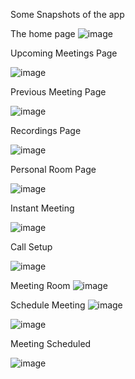 Some Snapshots of the app

The home page 
![image](https://github.com/shivamShankhdhar/Video-Conference-App/assets/39639414/814d1ec0-89ed-497a-85e0-fbe7a8a4fad5)

Upcoming Meetings Page

![image](https://github.com/shivamShankhdhar/Video-Conference-App/assets/39639414/42a53dcc-414b-47c1-9693-06ac719eeea6)

Previous Meeting Page

![image](https://github.com/shivamShankhdhar/Video-Conference-App/assets/39639414/8aa4add0-c70f-4f26-a819-fb07354083bf)

Recordings Page

![image](https://github.com/shivamShankhdhar/Video-Conference-App/assets/39639414/becbc437-00de-4b8b-90e9-0f7114c37603)

Personal Room Page

![image](https://github.com/shivamShankhdhar/Video-Conference-App/assets/39639414/36f0a2c6-ecc4-4079-a321-75cedd5c86d7)

Instant Meeting 

![image](https://github.com/shivamShankhdhar/Video-Conference-App/assets/39639414/ec73b7fa-a94e-4068-9e41-5c440f55f93c)

Call Setup

![image](https://github.com/shivamShankhdhar/Video-Conference-App/assets/39639414/65af6706-21d4-424b-bd2e-e710b96710af)

Meeting Room
![image](https://github.com/shivamShankhdhar/Video-Conference-App/assets/39639414/969d87dd-cf14-4afa-acd3-968b2ac76cc1)

Schedule Meeting 
![image](https://github.com/shivamShankhdhar/Video-Conference-App/assets/39639414/90cf2906-5662-43e4-9191-291f01e0bb39)

![image](https://github.com/shivamShankhdhar/Video-Conference-App/assets/39639414/18affdd8-2303-42d1-912d-84f74f7d7de4)

Meeting Scheduled

![image](https://github.com/shivamShankhdhar/Video-Conference-App/assets/39639414/56a9f35a-0d92-47a1-bdf0-06293f555159)













